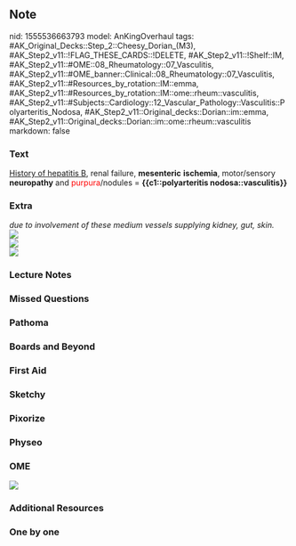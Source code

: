 ## Note
nid: 1555536663793
model: AnKingOverhaul
tags: #AK_Original_Decks::Step_2::Cheesy_Dorian_(M3), #AK_Step2_v11::!FLAG_THESE_CARDS::!DELETE, #AK_Step2_v11::!Shelf::IM, #AK_Step2_v11::#OME::08_Rheumatology::07_Vasculitis, #AK_Step2_v11::#OME_banner::Clinical::08_Rheumatology::07_Vasculitis, #AK_Step2_v11::#Resources_by_rotation::IM::emma, #AK_Step2_v11::#Resources_by_rotation::IM::ome::rheum::vasculitis, #AK_Step2_v11::#Subjects::Cardiology::12_Vascular_Pathology::Vasculitis::Polyarteritis_Nodosa, #AK_Step2_v11::Original_decks::Dorian::im::emma, #AK_Step2_v11::Original_decks::Dorian::im::ome::rheum::vasculitis
markdown: false

### Text
<u>History of hepatitis B</u>, renal failure, <b>mesenteric</b>
<b>ischemia</b>, motor/sensory <b>neuropathy</b> and <font color=
"#FF0000" style="">purpura</font>/nodules = <b>{{c1::polyarteritis
nodosa::vasculitis}}</b>

### Extra
<div>
  <div>
    <i>due to involvement of these medium vessels supplying kidney,
    gut, skin.</i>
  </div>
  <div></div>
  <div>
    <b><i><img src="paste-42674795053059.jpg"></i></b>
  </div>
  <div>
    <i><img src=
    "Screen%20Shot%202017-03-05%20at%2012.02.21%20PM.jpg"></i>
  </div>
</div>
<div>
  <i><img src="paste-3120920805769217.jpg"></i>
</div>

### Lecture Notes


### Missed Questions


### Pathoma


### Boards and Beyond


### First Aid


### Sketchy


### Pixorize


### Physeo


### OME
<div class="ome-widget">
  <a href=
  "https://onlinemeded.org/spa/rheumatology/vasculitis/acquire?ref=anki">
  <img src="_OME_AnkiFlashcards_Lesson_2.png"></a>
</div>

### Additional Resources


### One by one

